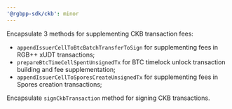 ```yaml
---
'@rgbpp-sdk/ckb': minor
---
```


Encapsulate 3 methods for supplementing CKB transaction fees:
- `appendIssuerCellToBtcBatchTransferToSign` for supplementing fees in RGB++ xUDT transactions;
- `prepareBtcTimeCellSpentUnsignedTx` for BTC timelock unlock transaction building and fee supplementation;
- `appendIssuerCellToSporesCreateUnsignedTx` for supplementing fees in Spores creation transactions;

Encapsulate `signCkbTransaction` method for signing CKB transactions.
